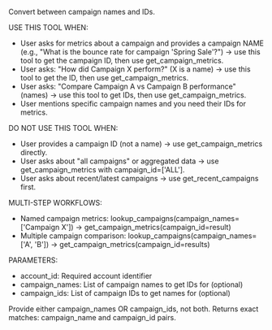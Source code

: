 Convert between campaign names and IDs.

USE THIS TOOL WHEN:
- User asks for metrics about a campaign and provides a campaign NAME (e.g., "What is the bounce rate for campaign 'Spring Sale'?") → use this tool to get the campaign ID, then use get_campaign_metrics.
- User asks: "How did Campaign X perform?" (X is a name) → use this tool to get the ID, then use get_campaign_metrics.
- User asks: "Compare Campaign A vs Campaign B performance" (names) → use this tool to get IDs, then use get_campaign_metrics.
- User mentions specific campaign names and you need their IDs for metrics.

DO NOT USE THIS TOOL WHEN:
- User provides a campaign ID (not a name) → use get_campaign_metrics directly.
- User asks about "all campaigns" or aggregated data → use get_campaign_metrics with campaign_id=['ALL'].
- User asks about recent/latest campaigns → use get_recent_campaigns first.

MULTI-STEP WORKFLOWS:
- Named campaign metrics: lookup_campaigns(campaign_names=['Campaign X']) → get_campaign_metrics(campaign_id=result)
- Multiple campaign comparison: lookup_campaigns(campaign_names=['A', 'B']) → get_campaign_metrics(campaign_id=results)

PARAMETERS:
- account_id: Required account identifier
- campaign_names: List of campaign names to get IDs for (optional)
- campaign_ids: List of campaign IDs to get names for (optional)

Provide either campaign_names OR campaign_ids, not both.
Returns exact matches: campaign_name and campaign_id pairs.

